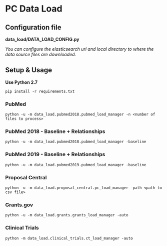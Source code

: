 # PC Data Load

## Configuration file

**data_load/DATA_LOAD_CONFIG.py**

*You can configure the elasticsearch url and local directory to where the data source files are downloaded.*

## Setup & Usage

**Use Python 2.7**

```pip install -r requirements.txt```

### PubMed

```python -u -m data_load.pubmed2018.pubmed_load_manager -n <number of files to process>```

### PubMed 2018 - Baseline + Relationships

```python -u -m data_load.pubmed2018.pubmed_load_manager -baseline```

### PubMed 2019 - Baseline + Relationships

```python -u -m data_load.pubmed2019.pubmed_load_manager -baseline```

### Proposal Central

```python -u -m data_load.proposal_central.pc_load_manager -path <path to csv file>```

### Grants.gov

```python -u -m data_load.grants.grants_load_manager -auto```

### Clinical Trials

```python -m data_load.clinical_trials.ct_load_manager -auto```
